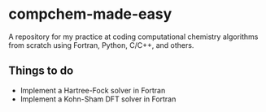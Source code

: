 # compchem-made-easy
A repository for my practice at coding computational chemistry algorithms from scratch using Fortran, Python, C/C++, and others.

## Things to do
- Implement a Hartree-Fock solver in Fortran
- Implement a Kohn-Sham DFT solver in Fortran